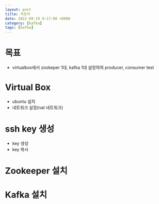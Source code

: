 ```yaml
---
layout: post
title: 카프카
date: 2022-09-19 9:17:00 +0900
category: [kafka]
tags: [kafka]
---
```


# 목표
 * virtualbox에서 zookeper 1대, kafka 1대 설정하여 producer, consumer test

# Virtual Box
 * ubuntu 설치
 * 네트워크 설정(nat 네트워크)

# ssh key 생성
 * key 생성
 * key 복사

# Zookeeper 설치

# Kafka 설치

